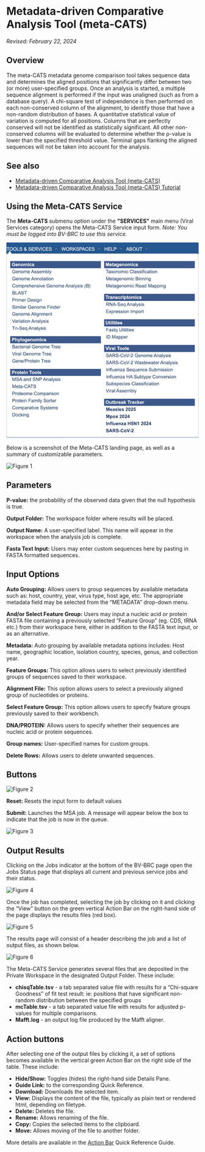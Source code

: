 # Metadata-driven Comparative Analysis Tool (meta-CATS)

*Revised: February 22, 2024*

## Overview
The meta-CATS metadata genome comparison tool takes sequence data and determines the aligned positions that significantly differ between two (or more) user-specified groups. Once an analysis is started, a multiple sequence alignment is performed if the input was unaligned (such as from a database query). A chi-square test of independence is then performed on each non-conserved column of the alignment, to identify those that have a non-random distribution of bases. A quantitative statistical value of variation is computed for all positions. Columns that are perfectly conserved will not be identified as statistically significant. All other non-conserved columns will be evaluated to determine whether the p-value is lower than the specified threshold value. Terminal gaps flanking the aligned sequences will not be taken into account for the analysis.  

## See also
* [Metadata-driven Comparative Analysis Tool (meta-CATS)](https://bv-brc.org/app/MetaCATS)
* [Metadata-driven Comparative Analysis Tool (meta-CATS) Tutorial](/tutorial/metacats/metacats)

## Using the Meta-CATS Service
The **Meta-CATS** submenu option under the **"SERVICES"** main menu (Viral Services category) opens the Meta-CATS Service input form. *Note: You must be logged into BV-BRC to use this service.*

![Meta-CATS menu option](../images/bv_services_menu.png) 

Below is a screenshot of the Meta-CATS landing page, as well as a summary of customizable parameters.  

![Figure 1](../images/metacats_Picture1.png "Figure 1") 

## Parameters

**P-value:** the probability of the observed data given that the null hypothesis is true. 

**Output Folder:** The workspace folder where results will be placed.

**Output Name:** A user-specified label. This name will appear in the workspace when the analysis job is complete.

**Fasta Text Input:** Users may enter custom sequences here by pasting in FASTA formatted sequences. 

## Input Options

**Auto Grouping:** Allows users to group sequences by available metadata such as: host, country, year, virus type, host age, etc. The appropriate metadata field may be selected from the “METADATA” drop-down menu. 

**And/or Select Feature Group:** Users may input a nucleic acid or protein FASTA file containing a previously selected “Feature Group” (eg. CDS, tRNA etc.) from their workspace here, either in addition to the FASTA text input, or as an alternative.

**Metadata:** Auto grouping by available metadata options includes: Host name, geographic location, isolation country, species, genus, and collection year.

**Feature Groups:** This option allows users to select previously identified groups of sequences saved to their workspace.

**Alignment File:** This option allows users to select a previously aligned group of nucleotides or proteins.

**Select Feature Group:** This option allows users to specify feature groups previously saved to their workbench.

**DNA/PROTEIN:** Allows users to specify whether their sequences are nucleic acid or protein sequences.  

**Group names:** User-specified names for custom groups. 

**Delete Rows:** Allows users to delete unwanted sequences.

## Buttons

![Figure 2](../images/metacats_Picture2.png "Figure 2")

**Reset:** Resets the input form to default values 

**Submit:** Launches the MSA job. A message will appear below the box to indicate that the job is now in the queue. 

![Figure 3](../images/metacats_Picture3.png "Figure 3")

## Output Results

Clicking on the Jobs indicator at the bottom of the BV-BRC page open the Jobs Status page that displays all current and previous service jobs and their status. 

![Figure 4](../images/metacats_Picture4.png "Figure 4")

Once the job has completed, selecting the job by clicking on it and clicking the “View” button on the green vertical Action Bar on the right-hand side of the page displays the results files (red box). 

![Figure 5](../images/metacats_Picture5.png "Figure 5")

The results page will consist of a header describing the job and a list of output files, as shown below. 

![Figure 6](../images/metacats_Picture6.png "Figure 6")

The Meta-CATS Service generates several files that are deposited in the Private Workspace in the designated Output Folder. These include:

* **chisqTable.tsv** - a tab separated value file with results for a “Chi-square Goodness” of fit test result: ie: positions that have significant non-random distribution between the specified groups
* **mcTable.tsv** - a tab separated value file with results for adjusted  p-values for multiple comparisons.
* **Mafft.log** - an output log file produced by the Mafft aligner. 

## Action buttons
After selecting one of the output files by clicking it, a set of options becomes available in the vertical green Action Bar on the right side of the table. These include:

* **Hide/Show:** Toggles (hides) the right-hand side Details Pane.
* **Guide Link:** to the corresponding Quick Reference.
* **Download:** Downloads the selected item.
* **View:** Displays the content of the file, typically as plain text or rendered html, depending on filetype.
* **Delete:** Deletes the file.
* **Rename:** Allows renaming of the file.
* **Copy:** Copies the selected items to the clipboard.
* **Move:** Allows moving of the file to another folder.

More details are available in the [Action Bar](/quick_references/action_bar) Quick Reference Guide.
